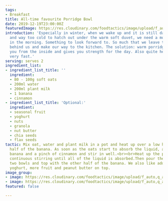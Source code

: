 ```yaml
---
tags:
- Breakfast
title: All-time favourite Porridge Bowl
date: 2019-12-19T23:00:00Z
featuredImage: https://res.cloudinary.com/foodtactics/image/upload/f_auto,q_auto,w_auto,dpr_auto,c_scale/v1576848986/porridge-bowl-with-chia-pudding-01_al0agi.jpg
introduction: 'Especially in winter, when we wake up and it is still dark outside
  and way too cold to hatch out under the warm soft duvet, we need a motivation boost
  in the morning. Something to look forward to. So much that we leave the warm bed
  behind us and make our way to the kitchen. The solution: warm porridge that warms
  you from the inside and gives you strength for the day. Also quite healthy and made
  very fast.'
serving: serves 2
ingredient_list:
- ingredient_list_title: ''
  ingredient:
  - 80 - 100g soft oats
  - 200ml water
  - 200ml plant milk
  - 1 banana
  - cinnamon
- ingredient_list_title: 'Optional:'
  ingredient:
  - seasonal fruit
  - yoghurt
  - nuts
  - granola
  - nut butter
  - chia seeds
  - flax seeds
tactic: Mix oat, water and plant milk in a pot and heat up over a low heat.<br><br>Mash
  half of the banana. As soon as the oats start to absorb the liquid, add the mashed
  banana and a pinch of cinnamon and stir in well.<br><br>Heat up the porridge under
  continuous stirring until all of the liquid is absorbed.Then pour the porridge into
  two bowls and top with the other half of the banana. We also like adding granola.
  yoghurt, more fruit and peanut butter on top.
image_group:
- image: https://res.cloudinary.com/foodtactics/image/upload/f_auto,q_auto,w_auto,dpr_auto,c_scale/v1576849213/porridge-bowl-with-chia-pudding-02_m1rlof.jpg
- image: https://res.cloudinary.com/foodtactics/image/upload/f_auto,q_auto,w_auto,dpr_auto,c_scale/v1576849191/porridge-bowl-with-raspberries-03_ur5typ.jpg
featured: false

---
```

